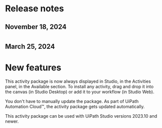 ﻿# Release notes


## November 18, 2024

#


## March 25, 2024

# New features

This activity package is now always displayed in Studio, in the Activities panel, in the Available section. To install any activity, drag and drop it into the canvas (in Studio Desktop) or add it to your workflow (in Studio Web).

You don't have to manually update the package. As part of UiPath Automation Cloud™, the activity package gets updated automatically.

This activity package can be used with UiPath Studio versions 2023.10 and newer.

